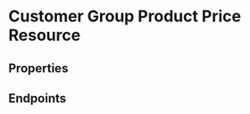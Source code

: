 # Customer Group Product Price Resource

## Properties

<ResourceProperties :resource="'customer_group_product_price'" :lang="'en'"/>

<ResourceScopes :resource="'customer_group_product_price'"/>

## Endpoints

[//]: <> (GET ENDPOINT)
<ResourceEndpoint :resource="'customer_group_product_price'" :endpoint="'get'" :lang="'en'">

<template v-slot:responseJSON>

<<< @/docs/fixtures/api/customer_group_product_price/response/json/get_id.json

</template>

<template v-slot:responseXML>

<<< @/docs/fixtures/api/customer_group_product_price/response/xml/get_id.xml

</template>

</ResourceEndpoint>

[//]: <> (GETCOLLECTION ENDPOINT)
<ResourceEndpoint :resource="'customer_group_product_price'" :endpoint="'getCollection'" :lang="'en'">

<template v-slot:responseJSON>

<<< @/docs/fixtures/api/customer_group_product_price/response/json/get_page.json

</template>

<template v-slot:responseXML>

<<< @/docs/fixtures/api/customer_group_product_price/response/xml/get_page.xml

</template>

</ResourceEndpoint>

[//]: <> (POST ENDPOINT)
<ResourceEndpoint :resource="'customer_group_product_price'" :endpoint="'post'" :lang="'en'">

<template v-slot:request>

<<< @/docs/fixtures/api/customer_group_product_price/request/post.json

</template>

<template v-slot:responseJSON>

<<< @/docs/fixtures/api/customer_group_product_price/response/json/get_id.json

</template>

<template v-slot:responseXML>

<<< @/docs/fixtures/api/customer_group_product_price/response/xml/get_id.xml

</template>

</ResourceEndpoint>

[//]: <> (PUT ENDPOINT)
<ResourceEndpoint :resource="'customer_group_product_price'" :endpoint="'put'" :lang="'en'">

<template v-slot:request>

<<< @/docs/fixtures/api/customer_group_product_price/request/post.json

</template>

<template v-slot:responseJSON>

<<< @/docs/fixtures/api/customer_group_product_price/response/json/get_id.json

</template>

<template v-slot:responseXML>

<<< @/docs/fixtures/api/customer_group_product_price/response/xml/get_id.xml

</template>

</ResourceEndpoint>

[//]: <> (DELETE ENDPOINT)
<ResourceEndpoint :resource="'customer_group_product_price'" :endpoint="'delete'" :lang="'en'"/>

